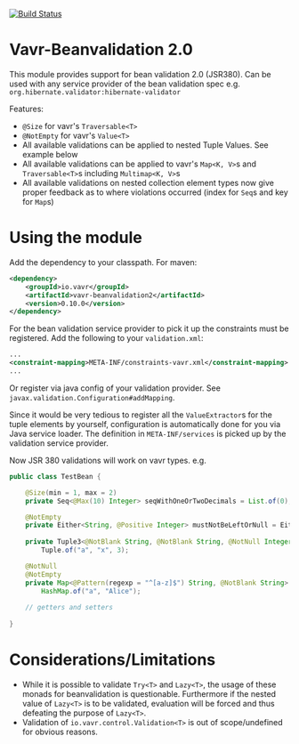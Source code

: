 [![Build Status](https://travis-ci.org/vavr-io/vavr-beanvalidation2.png)](https://travis-ci.org/vavr-io/vavr-beanvalidation2)

# Vavr-Beanvalidation 2.0

This module provides support for bean validation 2.0 (JSR380). Can be used with any service provider of the bean validation spec 
e.g. `org.hibernate.validator:hibernate-validator`

Features:

- `@Size` for vavr's `Traversable<T>`
- `@NotEmpty` for vavr's `Value<T>`
- All available validations can be applied to nested Tuple Values. See example below
- All available validations can be applied to vavr's `Map<K, V>`s and `Traversable<T>`s 
including `Multimap<K, V>`s
- All available validations on nested collection element types now give proper feedback 
as to where violations occurred (index for `Seq`s and key for `Map`s) 

# Using the module

Add the dependency to your classpath. For maven:

```xml
<dependency>
    <groupId>io.vavr</groupId>
    <artifactId>vavr-beanvalidation2</artifactId>
    <version>0.10.0</version>
</dependency>
```

For the bean validation service provider to pick it up the constraints must be registered.
Add the following to your `validation.xml`:

```xml
...
<constraint-mapping>META-INF/constraints-vavr.xml</constraint-mapping>
...
```

Or register via java config of your validation provider. See `javax.validation.Configuration#addMapping`.

Since it would be very tedious to register all the `ValueExtractor`s for the tuple elements by yourself,
configuration is automatically done for you via Java service loader. 
The definition in `META-INF/services` is picked up by the validation service provider.

Now JSR 380 validations will work on vavr types. e.g. 

```java
public class TestBean {

    @Size(min = 1, max = 2)
    private Seq<@Max(10) Integer> seqWithOneOrTwoDecimals = List.of(0);

    @NotEmpty
    private Either<String, @Positive Integer> mustNotBeLeftOrNull = Either.right(42);
    
    private Tuple3<@NotBlank String, @NotBlank String, @NotNull Integer> allElementsMustBeProvided =
        Tuple.of("a", "x", 3);

    @NotNull
    @NotEmpty
    private Map<@Pattern(regexp = "^[a-z]$") String, @NotBlank String> allCharKeysMustHaveNonBlankValues =
        HashMap.of("a", "Alice");
    
    // getters and setters
    
}
```

# Considerations/Limitations

- While it is possible to validate `Try<T>` and `Lazy<T>`, the usage of these monads for beanvalidation
is questionable. Furthermore if the nested value of `Lazy<T>` is to be validated, 
evaluation will be forced and thus defeating the purpose of `Lazy<T>`.
- Validation of `io.vavr.control.Validation<T>` is out of scope/undefined for obvious reasons.